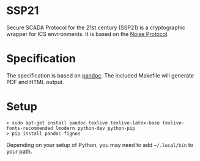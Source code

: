 # SSP21

Secure SCADA Protocol for the 21st century (SSP21) is a cryptographic wrapper for ICS environments. It is based on the [Noise Protocol](http://noiseprotocol.org/).

# Specification

The specification is based on [pandoc](http://pandoc.org/). The included Makefile will generate PDF and HTML output.

# Setup

```
> sudo apt-get install pandoc texlive texlive-latex-base texlive-fonts-recommended lmodern python-dev python-pip 
> pip install pandoc-fignos
```
Depending on your setup of Python, you may need to add `~/.local/bin` to your path.
